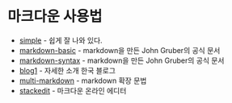 마크다운 사용법
=================

* [simple] - 쉽게 잘 나와 있다.
* [markdown-basic] - markdown을 만든 John Gruber의 공식 문서
* [markdown-syntax] - markdown을 만든 John Gruber의 공식 문서
* [blog1] - 자세한 소개 한국 블로그
* [multi-markdown] - markdown 확장 문법
* [stackedit] - 마크다운 온라인 에디터





[simple]: https://gist.github.com/ihoneymon/652be052a0727ad59601 "단순사용"
[markdown-basic]: https://daringfireball.net/projects/markdown/basics "basic"
[markdown-syntax]: https://daringfireball.net/projects/markdown/syntax "syntax"
[blog1]: http://sergeswin.com/1013 "자세한 한국어 블로그"
[multi-markdown]: http://fletcherpenney.net/multimarkdown/ "확장문법"
[stackedit]: https://stackedit.io/ "stackedit"

